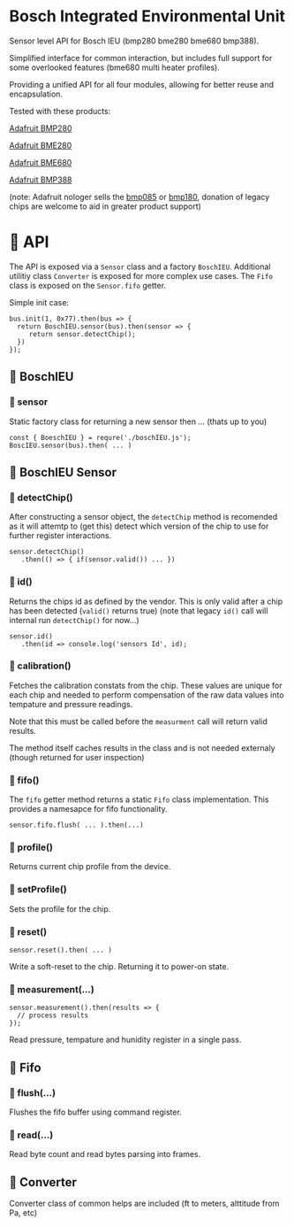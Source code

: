 # Bosch Integrated Environmental Unit
Sensor level API for Bosch IEU (bmp280 bme280 bme680 bmp388).

Simplified interface for common interaction, but includes full support for some overlooked features (bme680 multi heater profiles).

Providing a unified API for all four modules, allowing for better reuse and encapsulation.

Tested with these products:

[Adafruit BMP280](https://www.adafruit.com/product/2651)

[Adafruit BME280](https://www.adafruit.com/product/2652)

[Adafruit BME680](https://www.adafruit.com/product/3660)

[Adafruit BMP388](https://www.adafruit.com/product/3966)

(note: Adafruit nologer sells the [bmp085](https://www.adafruit.com/product/391) or [bmp180](https://www.adafruit.com/product/1603), donation of legacy chips are welcome to aid in greater product support)

# :wrench: API

The API is exposed via a `Sensor` class and a factory `BoschIEU`. Additional utilitiy class `Converter` is exposed for more complex use cases. The `Fifo` class is exposed on the `Sensor.fifo` getter.

Simple init case:
```
bus.init(1, 0x77).then(bus => {
  return BoschIEU.sensor(bus).then(sensor => {
     return sensor.detectChip();
  })
});
```

## :blue_book: BoschIEU
### :page_facing_up: sensor

Static factory class for returning a new sensor then ... (thats up to you)

```
const { BoeschIEU } = requre('./boschIEU.js');
BoscIEU.sensor(bus).then( ... )
``` 

## :blue_book: BoschIEU Sensor
### :page_facing_up: detectChip()

After constructing a sensor object, the `detectChip` method is recomended as it will attemtp to (get this) detect which version of the chip to use for further register interactions. 

```
sensor.detectChip()
   .then(() => { if(sensor.valid()) ... })

```

### :page_facing_up: id()

Returns the chips id as defined by the vendor. This is only valid after a chip has been detected (`valid()` returns true)
(note that legacy `id()` call will internal run `detectChip()` for now...)

```
sensor.id()
   .then(id => console.log('sensors Id', id);
```

### :page_facing_up: calibration()

Fetches the calibration constats from the chip.  These values are unique for each chip and needed to perform compensation of the raw data values into tempature and pressure readings.

Note that this must be called before the `measurment` call will return valid results. 

The method itself caches results in the class and is not needed externaly (though returned for user inspection)

### :page_facing_up: fifo()

The `fifo` getter method returns a static `Fifo` class implementation. This provides a namesapce for fifo functionality.
```
sensor.fifo.flush( ... ).then(...)
```

### :page_facing_up: profile()

Returns current chip profile from the device.

### :page_facing_up: setProfile()

Sets the profile for the chip.


### :page_facing_up: reset()

```
sensor.reset().then( ... )
```

Write a soft-reset to the chip.  Returning it to power-on state.


### :page_facing_up: measurement(...)

```
sensor.measurement().then(results => {
  // process results
});
```

Read pressure, tempature and hunidity register in a single pass.


## :blue_book: Fifo

### :page_facing_up: flush(...)
Flushes the fifo buffer using command register.

### :page_facing_up: read(...)
Read byte count and read bytes parsing into frames.


## :blue_book: Converter

Converter class of common helps are included (ft to meters, alttitude from Pa, etc)
